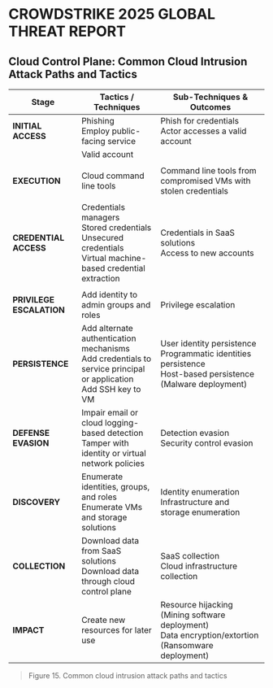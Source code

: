 # CROWDSTRIKE 2025 GLOBAL THREAT REPORT

## Cloud Control Plane: Common Cloud Intrusion Attack Paths and Tactics

| **Stage**             | **Tactics / Techniques**                                                                                       | **Sub-Techniques & Outcomes**                              |
|-----------------------|----------------------------------------------------------------------------------------------------------------|------------------------------------------------------------|
| **INITIAL ACCESS**    | Phishing<br>Employ public-facing service                                                                      | Phish for credentials<br>Actor accesses a valid account    |
|                       | Valid account                                                                                                 |                                                            |
|                       |                                                                                                                |                                                            |
| **EXECUTION**         | Cloud command line tools                                                                                      | Command line tools from compromised VMs with stolen credentials |
|                                                                                                                                        |                                                            |
| **CREDENTIAL ACCESS** | Credentials managers<br>Stored credentials<br>Unsecured credentials<br>Virtual machine-based credential extraction | Credentials in SaaS solutions<br>Access to new accounts    |
|                                                                                                                                        |                                                            |
| **PRIVILEGE ESCALATION** | Add identity to admin groups and roles                                                                         | Privilege escalation                                       |
| **PERSISTENCE**       | Add alternate authentication mechanisms<br>Add credentials to service principal or application<br>Add SSH key to VM | User identity persistence<br>Programmatic identities persistence<br>Host-based persistence (Malware deployment) |
| **DEFENSE EVASION**   | Impair email or cloud logging-based detection<br>Tamper with identity or virtual network policies               | Detection evasion<br>Security control evasion              |
| **DISCOVERY**         | Enumerate identities, groups, and roles<br>Enumerate VMs and storage solutions                                 | Identity enumeration<br>Infrastructure and storage enumeration |
| **COLLECTION**        | Download data from SaaS solutions<br>Download data through cloud control plane                                 | SaaS collection<br>Cloud infrastructure collection         |
| **IMPACT**            | Create new resources for later use                                                                             | Resource hijacking (Mining software deployment)<br>Data encryption/extortion (Ransomware deployment)   |

> Figure 15. Common cloud intrusion attack paths and tactics